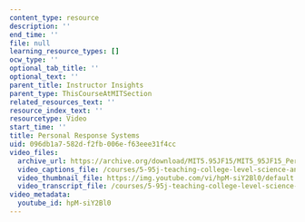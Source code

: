 ```yaml
---
content_type: resource
description: ''
end_time: ''
file: null
learning_resource_types: []
ocw_type: ''
optional_tab_title: ''
optional_text: ''
parent_title: Instructor Insights
parent_type: ThisCourseAtMITSection
related_resources_text: ''
resource_index_text: ''
resourcetype: Video
start_time: ''
title: Personal Response Systems
uid: 096db1a7-582d-f2fb-006e-f63eee31f4cc
video_files:
  archive_url: https://archive.org/download/MIT5.95JF15/MIT5_95JF15_PersonalResponseSystems_300k.mp4
  video_captions_file: /courses/5-95j-teaching-college-level-science-and-engineering-fall-2015/ccf238be26345ff5b3d71c8ece212d06_hpM-siY2Bl0.vtt
  video_thumbnail_file: https://img.youtube.com/vi/hpM-siY2Bl0/default.jpg
  video_transcript_file: /courses/5-95j-teaching-college-level-science-and-engineering-fall-2015/c1a5133a5202dfe2db055db174b1c2b2_hpM-siY2Bl0.pdf
video_metadata:
  youtube_id: hpM-siY2Bl0
---
```

